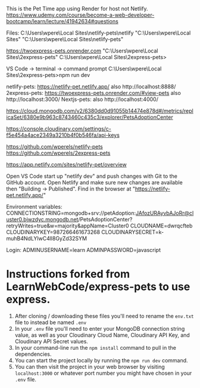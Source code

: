 This is the Pet Time app using Render for host not Netlify.
https://www.udemy.com/course/become-a-web-developer-bootcamp/learn/lecture/41942634#questions

Files: 
C:\Users\wpere\Local Sites\netlify-pets\netlify
"C:\Users\wpere\Local Sites"
"C:\Users\wpere\Local Sites\netlify-pets"

https://twoexpress-pets.onrender.com
"C:\Users\wpere\Local Sites\2express-pets"
C:\Users\wpere\Local Sites\2express-pets>

VS Code -> terminal -> command prompt
C:\Users\wpere\Local Sites\2express-pets>npm run dev

netlify-pets: https://netlify-pet.netlify.app/ also http://localhost:8888/
2express-pets: https://twoexpress-pets.onrender.com/#view-pets also http://localhost:3000/
Nextjs-pets: also http://localhost:4000/

https://cloud.mongodb.com/v2/6380dd0d91055b14474e878d#/metrics/replicaSet/6380e9b963c8743460c435c3/explorer/PetsAdoptionCenter

https://console.cloudinary.com/settings/c-f5e454a4ace2349a3210b4f0b546fa/api-keys

https://github.com/wperels/netlify-pets
https://github.com/wperels/2express-pets

https://app.netlify.com/sites/netlify-pet/overview

Open VS Code start up "netlify dev" and push changes with Git to the GitHub account. Open Netlify and make sure new changes are available then "Building -> Published". 
Find in the browser at "https://netlify-pet.netlify.app/"

Environment variables:
CONNECTIONSTRING=mongodb+srv://petAdoption:JAfozURAyvbAJoRr@cluster0.bjwzdyc.mongodb.net/PetsAdoptionCenter?retryWrites=true&w=majority&appName=Cluster0
CLOUDNAME=dwrqcfteb
CLOUDINARYKEY=987266461673268
CLOUDINARYSECRET=k-muhB4NdLYlwC4ll8GyZd32SYM

Login:
ADMINUSERNAME=learn
ADMINPASSWORD=javascript




# Instructions forked from LearnWebCode/express-pets to use express.

1. After cloning / downloading these files you'll need to rename the `env.txt` file to instead be named `.env`
2. In your `.env` file you'll need to enter your MongoDB connection string value, as well as your Cloudinary Cloud Name, Cloudinary API Key, and Cloudinary API Secret values.
3. In your command-line run the `npm install` command to pull in the dependencies.
4. You can start the project locally by running the `npm run dev` command.
5. You can then visit the project in your web browser by visiting `localhost:3000` or whatever port number you might have chosen in your `.env` file.